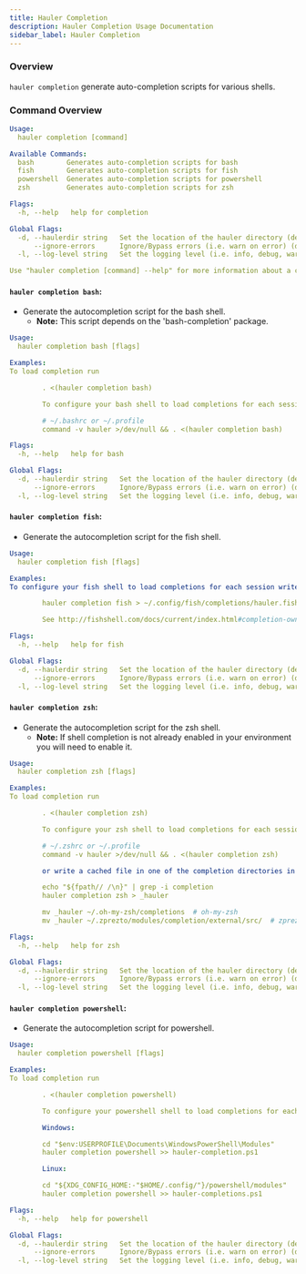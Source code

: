 ```yaml
---
title: Hauler Completion
description: Hauler Completion Usage Documentation
sidebar_label: Hauler Completion
---
```


### Overview

`hauler completion` generate auto-completion scripts for various shells.

### Command Overview

```yaml
Usage:
  hauler completion [command]

Available Commands:
  bash        Generates auto-completion scripts for bash
  fish        Generates auto-completion scripts for fish
  powershell  Generates auto-completion scripts for powershell
  zsh         Generates auto-completion scripts for zsh

Flags:
  -h, --help   help for completion

Global Flags:
  -d, --haulerdir string   Set the location of the hauler directory (default $HOME/.hauler)
      --ignore-errors      Ignore/Bypass errors (i.e. warn on error) (defaults false)
  -l, --log-level string   Set the logging level (i.e. info, debug, warn) (default "info")

Use "hauler completion [command] --help" for more information about a command.
```


#### `hauler completion bash`:

* Generate the autocompletion script for the bash shell.
  * **Note:** This script depends on the 'bash-completion' package.

```yaml
Usage:
  hauler completion bash [flags]

Examples:
To load completion run

        . <(hauler completion bash)

        To configure your bash shell to load completions for each session add to your bashrc

        # ~/.bashrc or ~/.profile
        command -v hauler >/dev/null && . <(hauler completion bash)

Flags:
  -h, --help   help for bash

Global Flags:
  -d, --haulerdir string   Set the location of the hauler directory (default $HOME/.hauler)
      --ignore-errors      Ignore/Bypass errors (i.e. warn on error) (defaults false)
  -l, --log-level string   Set the logging level (i.e. info, debug, warn) (default "info")
```

#### `hauler completion fish`:

* Generate the autocompletion script for the fish shell.

```yaml
Usage:
  hauler completion fish [flags]

Examples:
To configure your fish shell to load completions for each session write this script to your completions dir:

        hauler completion fish > ~/.config/fish/completions/hauler.fish

        See http://fishshell.com/docs/current/index.html#completion-own for more details

Flags:
  -h, --help   help for fish

Global Flags:
  -d, --haulerdir string   Set the location of the hauler directory (default $HOME/.hauler)
      --ignore-errors      Ignore/Bypass errors (i.e. warn on error) (defaults false)
  -l, --log-level string   Set the logging level (i.e. info, debug, warn) (default "info")
```

#### `hauler completion zsh`:

* Generate the autocompletion script for the zsh shell.
  * **Note:** If shell completion is not already enabled in your environment you will need to enable it.

```yaml
Usage:
  hauler completion zsh [flags]

Examples:
To load completion run

        . <(hauler completion zsh)

        To configure your zsh shell to load completions for each session add to your zshrc

        # ~/.zshrc or ~/.profile
        command -v hauler >/dev/null && . <(hauler completion zsh)

        or write a cached file in one of the completion directories in your ${fpath}:

        echo "${fpath// /\n}" | grep -i completion
        hauler completion zsh > _hauler

        mv _hauler ~/.oh-my-zsh/completions  # oh-my-zsh
        mv _hauler ~/.zprezto/modules/completion/external/src/  # zprezto

Flags:
  -h, --help   help for zsh

Global Flags:
  -d, --haulerdir string   Set the location of the hauler directory (default $HOME/.hauler)
      --ignore-errors      Ignore/Bypass errors (i.e. warn on error) (defaults false)
  -l, --log-level string   Set the logging level (i.e. info, debug, warn) (default "info")
```

#### `hauler completion powershell`:

* Generate the autocompletion script for powershell.

```yaml
Usage:
  hauler completion powershell [flags]

Examples:
To load completion run

        . <(hauler completion powershell)

        To configure your powershell shell to load completions for each session add to your powershell profile

        Windows:

        cd "$env:USERPROFILE\Documents\WindowsPowerShell\Modules"
        hauler completion powershell >> hauler-completion.ps1

        Linux:

        cd "${XDG_CONFIG_HOME:-"$HOME/.config/"}/powershell/modules"
        hauler completion powershell >> hauler-completions.ps1

Flags:
  -h, --help   help for powershell

Global Flags:
  -d, --haulerdir string   Set the location of the hauler directory (default $HOME/.hauler)
      --ignore-errors      Ignore/Bypass errors (i.e. warn on error) (defaults false)
  -l, --log-level string   Set the logging level (i.e. info, debug, warn) (default "info")
```
